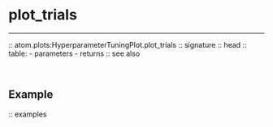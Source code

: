 # plot_trials
-------------

:: atom.plots:HyperparameterTuningPlot.plot_trials
    :: signature
    :: head
    :: table:
        - parameters
        - returns
    :: see also

<br>

## Example

:: examples
